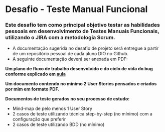 # Desafio - Teste Manual Funcional

### Este desafio tem como principal objetivo testar as habilidades pessoais em desenvolvimento de Testes Manuais Funcionais, utilizando o JIRA com a metodologia Scrum.

* A documentação sugerida no desafio de projeto será entregue a partir de um repositório pessoal de cada aluno DIO no Github.
* A seguinte documentação deverá ser anexada em PDF:

**Um plano de fluxo de trabalho desenvolvido e do ciclo de vida do bug conforme explicado em [aula](https://web.dio.me/project/o-dia-a-dia-de-um-qa-a-pratica-de-testes-manuais-funcionais/learning/1c5d51f4-2853-49ea-bf4c-77ecd4cf5f5b?back=/track/formacao-quality-assurance-experience&tab=undefined&moduleId=undefined)**

**Um documento contendo no mínimo 2 User Stories pensados e criados por mim em formato PDF.**

**Documentos de teste gerados no seu processo de estudo:**

- Mind-map de pelo menos 1 User Story
- 2 casos de teste utilizando técnica step-by-step (no mínimo) com a configuração que preferir
- 2 casos de teste utilizando BDD (no mínimo)

